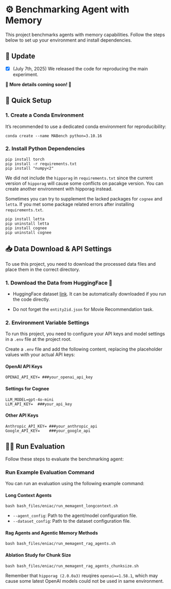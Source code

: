# ⚙️ Benchmarking Agent with Memory

This project benchmarks agents with memory capabilities. Follow the steps below to set up your environment and install dependencies.

## 🚧 Update

- [x] (July 7th, 2025) We released the code for reproducing the main experiment. 

**🌟 More details coming soon! 🌟**


## 🚀 Quick Setup

### 1. Create a Conda Environment

It’s recommended to use a dedicated conda environment for reproducibility:
```
conda create --name MABench python=3.10.16
```

### 2. Install Python Dependencies

```
pip install torch
pip install -r requirements.txt
pip install "numpy<2"
```
We did not include the `hipporag` in `requirements.txt` since the current version of `hipporag` will cause some conflicts on pacakge version. You can create another environment with hipporag instead.  

Sometimes you can try to supplement the lacked packages for `cognee` and `letta`. If you met some package related errors after installing `requirements.txt`. 
```
pip install letta
pip uninstall letta   
pip install cognee
pip uninstall cognee
```

## 📥 Data Download & API Settings

To use this project, you need to download the processed data files and place them in the correct directory.

### 1. Download the Data from HuggingFace 🤗 

- HuggingFace dataset [link](https://huggingface.co/datasets/ai-hyz/MemoryAgentBench). It can be automatically downloaded if you run the code directly. 

- Do not forget the `entity2id.json` for Movie Recommendation task.


### 2. Environment Variable Settings

To run this project, you need to configure your API keys and model settings in a `.env` file at the project root.

Create a `.env` file and add the following content, replacing the placeholder values with your actual API keys:

#### OpenAI API Keys

```
OPENAI_API_KEY= ###your_openai_api_key
```

#### Settings for Cognee
```
LLM_MODEL=gpt-4o-mini
LLM_API_KEY=  ###your_api_key
```

#### Other API Keys
```
Anthropic_API_KEY= ###your_anthropic_api
Google_API_KEY=    ###your_google_api
```

## 🏃‍♂️ Run Evaluation

Follow these steps to evaluate the benchmarking agent:


### Run Example Evaluation Command

You can run an evaluation using the following example command:

#### Long Context Agents
```
bash bash_files/eniac/run_memagent_longcontext.sh
```
- `--agent_config`: Path to the agent/model configuration file.
- `--dataset_config`: Path to the dataset configuration file.

#### Rag Agents and Agentic Memory Methods

```
bash bash_files/eniac/run_memagent_rag_agents.sh
```
#### Ablation Study for Chunk Size
```
bash bash_files/eniac/run_memagent_rag_agents_chunksize.sh
```

Remember that `hipporag (2.0.0a3)` reuqires `openai==1.58.1`, which may cause some latest OpenAI models could not be used in same environment. 

